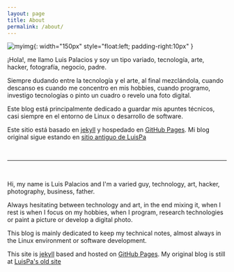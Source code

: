 ```yaml
---
layout: page
title: About
permalink: /about/
---
```


[comment]: # (empty line)
[comment]: # (This actually is the most platform independent comment)


![myimg](/assets/img/about_luispa.jpg){: width="150px" style="float:left; padding-right:10px" } 

¡Hola!, me llamo Luis Palacios y soy un tipo variado, tecnología, arte, hacker, fotografía, negocio, padre.

Siempre dudando entre la tecnología y el arte, al final mezclándola, cuando descanso es cuando me concentro en mis hobbies, cuando programo, investigo tecnologías o pinto un cuadro o revelo una foto digital.

Este blog está principalmente dedicado a guardar mis apuntes técnicos, casi siempre en el entorno de Linux o desarrollo de software.

Este sitio está basado en [jekyll](http://jekyllrb.com) y hospedado en [GitHub Pages](https://pages.github.com). Mi blog original sigue estando en [sitio antiguo de LuisPa](https://www.luispa.com)

<br/>

---

<br/>

Hi, my name is Luis Palacios and I'm a varied guy, technology, art, hacker, photography, business, father.

Always hesitating between technology and art, in the end mixing it, when I rest is when I focus on my hobbies, when I program, research technologies or paint a picture or develop a digital photo.

This blog is mainly dedicated to keep my technical notes, almost always in the Linux environment or software development.

This site is [jekyll](http://jekyllrb.com) based and hosted on [GitHub Pages](https://pages.github.com). My original blog is still at [LuisPa's old site](https://www.luispa.com)
